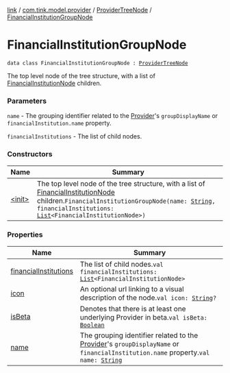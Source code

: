 [link](../../../index.md) / [com.tink.model.provider](../../index.md) / [ProviderTreeNode](../index.md) / [FinancialInstitutionGroupNode](./index.md)

# FinancialInstitutionGroupNode

`data class FinancialInstitutionGroupNode : `[`ProviderTreeNode`](../index.md)

The top level node of the tree structure, with a list of [FinancialInstitutionNode](../-financial-institution-node/index.md) children.

### Parameters

`name` - The grouping identifier related to the [Provider](../../-provider/index.md)'s `groupDisplayName` or
    `financialInstitution.name` property.

`financialInstitutions` - The list of child nodes.

### Constructors

| Name | Summary |
|---|---|
| [&lt;init&gt;](-init-.md) | The top level node of the tree structure, with a list of [FinancialInstitutionNode](../-financial-institution-node/index.md) children.`FinancialInstitutionGroupNode(name: `[`String`](https://kotlinlang.org/api/latest/jvm/stdlib/kotlin/-string/index.html)`, financialInstitutions: `[`List`](https://kotlinlang.org/api/latest/jvm/stdlib/kotlin.collections/-list/index.html)`<FinancialInstitutionNode>)` |

### Properties

| Name | Summary |
|---|---|
| [financialInstitutions](financial-institutions.md) | The list of child nodes.`val financialInstitutions: `[`List`](https://kotlinlang.org/api/latest/jvm/stdlib/kotlin.collections/-list/index.html)`<FinancialInstitutionNode>` |
| [icon](icon.md) | An optional url linking to a visual description of the node.`val icon: `[`String`](https://kotlinlang.org/api/latest/jvm/stdlib/kotlin/-string/index.html)`?` |
| [isBeta](is-beta.md) | Denotes that there is at least one underlying Provider in beta.`val isBeta: `[`Boolean`](https://kotlinlang.org/api/latest/jvm/stdlib/kotlin/-boolean/index.html) |
| [name](name.md) | The grouping identifier related to the [Provider](../../-provider/index.md)'s `groupDisplayName` or     `financialInstitution.name` property.`val name: `[`String`](https://kotlinlang.org/api/latest/jvm/stdlib/kotlin/-string/index.html) |

